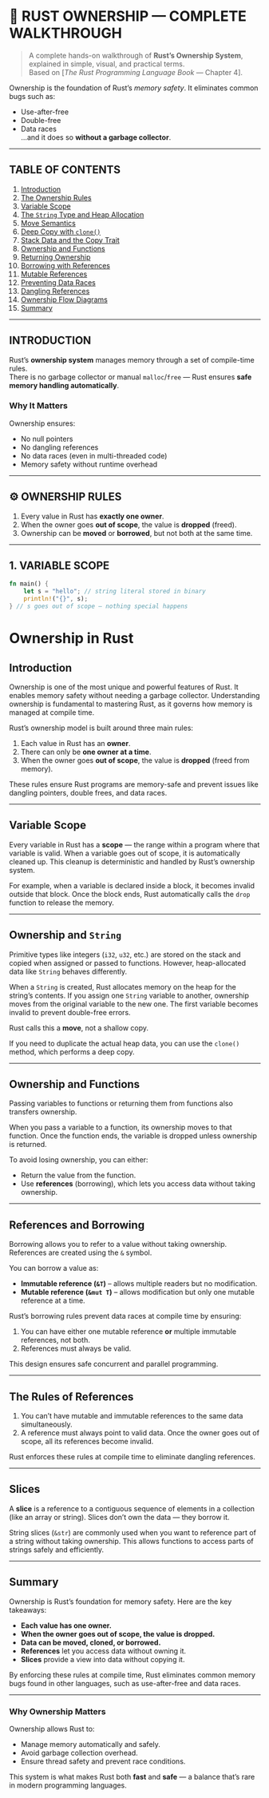 # 🦀 RUST OWNERSHIP — COMPLETE WALKTHROUGH

> A complete hands-on walkthrough of **Rust’s Ownership System**, explained in simple, visual, and practical terms.  
> Based on [*The Rust Programming Language Book* — Chapter 4].

Ownership is the foundation of Rust’s _memory safety_. It eliminates common bugs such as:

- Use-after-free
- Double-free
- Data races  
  ...and it does so **without a garbage collector**.

---

## TABLE OF CONTENTS

1. [Introduction](#-introduction)
2. [The Ownership Rules](#-ownership-rules)
3. [Variable Scope](#-1-variable-scope)
4. [The `String` Type and Heap Allocation](#-2-the-string-type-and-heap-allocation)
5. [Move Semantics](#-3-move-semantics)
6. [Deep Copy with `clone()`](#-4-deep-copy-with-clone)
7. [Stack Data and the Copy Trait](#-5-stack-data-and-the-copy-trait)
8. [Ownership and Functions](#-6-ownership-and-functions)
9. [Returning Ownership](#-7-returning-ownership)
10. [Borrowing with References](#-8-borrowing-with-references)
11. [Mutable References](#-9-mutable-references)
12. [Preventing Data Races](#-10-preventing-data-races)
13. [Dangling References](#-11-dangling-references)
14. [Ownership Flow Diagrams](#-ownership-flow-diagrams)
15. [Summary](#-summary)

---

## INTRODUCTION

Rust’s **ownership system** manages memory through a set of compile-time rules.  
There is no garbage collector or manual `malloc`/`free` — Rust ensures **safe memory handling automatically**.

### Why It Matters

Ownership ensures:

- No null pointers
- No dangling references
- No data races (even in multi-threaded code)
- Memory safety without runtime overhead

---

## ⚙️ OWNERSHIP RULES

1. Every value in Rust has **exactly one owner**.
2. When the owner goes **out of scope**, the value is **dropped** (freed).
3. Ownership can be **moved** or **borrowed**, but not both at the same time.

---

## 1. VARIABLE SCOPE

```rust
fn main() {
    let s = "hello"; // string literal stored in binary
    println!("{}", s);
} // s goes out of scope — nothing special happens
```

# Ownership in Rust

## Introduction

Ownership is one of the most unique and powerful features of Rust. It enables memory safety without needing a garbage collector. Understanding ownership is fundamental to mastering Rust, as it governs how memory is managed at compile time.

Rust’s ownership model is built around three main rules:

1. Each value in Rust has an **owner**.
2. There can only be **one owner at a time**.
3. When the owner goes **out of scope**, the value is **dropped** (freed from memory).

These rules ensure Rust programs are memory-safe and prevent issues like dangling pointers, double frees, and data races.

---

## Variable Scope

Every variable in Rust has a **scope** — the range within a program where that variable is valid. When a variable goes out of scope, it is automatically cleaned up. This cleanup is deterministic and handled by Rust’s ownership system.

For example, when a variable is declared inside a block, it becomes invalid outside that block. Once the block ends, Rust automatically calls the `drop` function to release the memory.

---

## Ownership and `String`

Primitive types like integers (`i32`, `u32`, etc.) are stored on the stack and copied when assigned or passed to functions. However, heap-allocated data like `String` behaves differently.

When a `String` is created, Rust allocates memory on the heap for the string’s contents. If you assign one `String` variable to another, ownership moves from the original variable to the new one. The first variable becomes invalid to prevent double-free errors.

Rust calls this a **move**, not a shallow copy.

If you need to duplicate the actual heap data, you can use the `clone()` method, which performs a deep copy.

---

## Ownership and Functions

Passing variables to functions or returning them from functions also transfers ownership.

When you pass a variable to a function, its ownership moves to that function. Once the function ends, the variable is dropped unless ownership is returned.

To avoid losing ownership, you can either:

- Return the value from the function.
- Use **references** (borrowing), which lets you access data without taking ownership.

---

## References and Borrowing

Borrowing allows you to refer to a value without taking ownership. References are created using the `&` symbol.

You can borrow a value as:

- **Immutable reference (`&T`)** – allows multiple readers but no modification.
- **Mutable reference (`&mut T`)** – allows modification but only one mutable reference at a time.

Rust’s borrowing rules prevent data races at compile time by ensuring:

1. You can have either one mutable reference **or** multiple immutable references, not both.
2. References must always be valid.

This design ensures safe concurrent and parallel programming.

---

## The Rules of References

1. You can’t have mutable and immutable references to the same data simultaneously.
2. A reference must always point to valid data. Once the owner goes out of scope, all its references become invalid.

Rust enforces these rules at compile time to eliminate dangling references.

---

## Slices

A **slice** is a reference to a contiguous sequence of elements in a collection (like an array or string). Slices don’t own the data — they borrow it.

String slices (`&str`) are commonly used when you want to reference part of a string without taking ownership. This allows functions to access parts of strings safely and efficiently.

---

## Summary

Ownership is Rust’s foundation for memory safety. Here are the key takeaways:

- **Each value has one owner.**
- **When the owner goes out of scope, the value is dropped.**
- **Data can be moved, cloned, or borrowed.**
- **References** let you access data without owning it.
- **Slices** provide a view into data without copying it.

By enforcing these rules at compile time, Rust eliminates common memory bugs found in other languages, such as use-after-free and data races.

---

### Why Ownership Matters

Ownership allows Rust to:

- Manage memory automatically and safely.
- Avoid garbage collection overhead.
- Ensure thread safety and prevent race conditions.

This system is what makes Rust both **fast** and **safe** — a balance that’s rare in modern programming languages.
